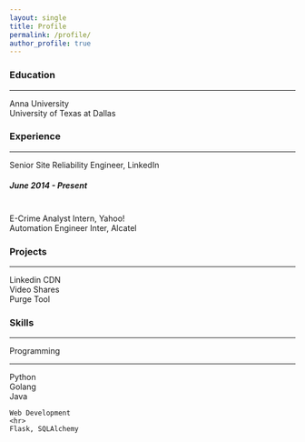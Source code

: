 ```yaml
---
layout: single
title: Profile
permalink: /profile/
author_profile: true
---
```


<h3><i class="fa fa-mortar-board"></i>  Education </h3>
<hr>
<div>
	Anna University 
	<br>
	University of Texas at Dallas
	<br>

</div>


<h3><i class="fa fa-briefcase"></i>  Experience </h3>
<hr>
<div>
	Senior Site Reliability Engineer, LinkedIn
	<h5><i class="fa fa-clock-o"></i> June 2014 - Present</h5>
	<br>
	E-Crime Analyst Intern, Yahoo!
	<br>
	Automation Engineer Inter, Alcatel
</div>


<h3><i class="fa fa-flask"></i>  Projects </h3>
<hr>
<div>
	Linkedin CDN
	<br>
	Video Shares
	<br>
	Purge Tool
</div>

<h3><i class="fa fa fa-wrench"></i>  Skills </h3>
<hr>
<div>
	Programming
	<hr>
	Python
	<br>
	Golang
	<br>
	Java
	<br>

	Web Development
	<hr>
	Flask, SQLAlchemy 
</div>